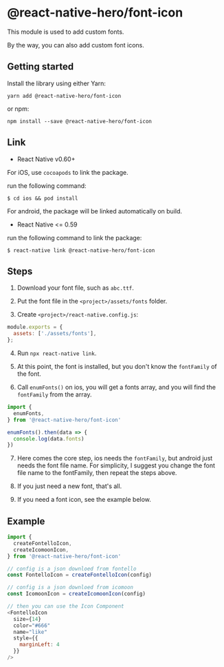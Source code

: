 # @react-native-hero/font-icon

This module is used to add custom fonts.

By the way, you can also add custom font icons.

## Getting started

Install the library using either Yarn:

```
yarn add @react-native-hero/font-icon
```

or npm:

```
npm install --save @react-native-hero/font-icon
```

## Link

- React Native v0.60+

For iOS, use `cocoapods` to link the package.

run the following command:

```
$ cd ios && pod install
```

For android, the package will be linked automatically on build.

- React Native <= 0.59

run the following command to link the package:

```
$ react-native link @react-native-hero/font-icon
```

## Steps

1. Download your font file, such as `abc.ttf`.

2. Put the font file in the `<project>/assets/fonts` folder.

3. Create `<project>/react-native.config.js`:

```js
module.exports = {
  assets: ['./assets/fonts'],
};
```

4. Run `npx react-native link`.

5. At this point, the font is installed, but you don't know the `fontFamily` of the font.

6. Call `enumFonts()` on ios, you will get a fonts array, and you will find the `fontFamily` from the array.

```js
import {
  enumFonts,
} from '@react-native-hero/font-icon'

enumFonts().then(data => {
  console.log(data.fonts)
})
```

7. Here comes the core step, ios needs the `fontFamily`, but android just needs the font file name. For simplicity, I suggest you change the font file name to the fontFamily, then repeat the steps above.

8. If you just need a new font, that's all.

9. If you need a font icon, see the example below.

## Example

```js
import {
  createFontelloIcon,
  createIcomoonIcon,
} from '@react-native-hero/font-icon'

// config is a json downloed from fontello
const FontelloIcon = createFontelloIcon(config)

// config is a json downloed from icomoon
const IcomoonIcon = createIcomoonIcon(config)

// then you can use the Icon Component
<FontelloIcon
  size={14}
  color="#666"
  name="like"
  style={{
    marginLeft: 4
  }}
/>
```